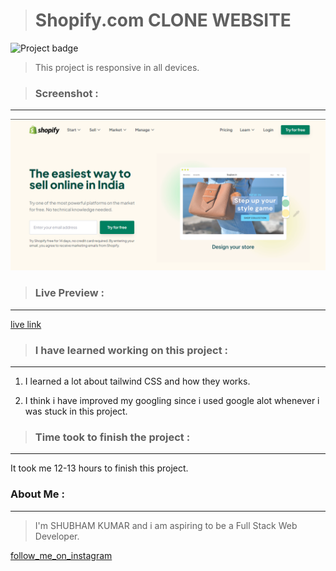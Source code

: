 ># Shopify.com CLONE WEBSITE
![Project badge](https://img.shields.io/badge/Shopify.com%20CLONE-TAILWINDCSS-brightgreen)



>This project is responsive in all devices.

>### Screenshot :
---
![Screenshort](./screenshorts/Screenshot%20(29).png)


>### Live Preview :
---
[live link](https://shubham-live-class-shopify-clone.netlify.app)




>### I have learned working on this project :

---
1. I learned a lot about tailwind CSS and how they works.

2. I think i have improved my googling since i used google alot whenever i was stuck in this project.

>### Time took to finish the project :
---

It took me 12-13 hours to finish this project.

### About Me :
---
>I'm SHUBHAM KUMAR and i am aspiring to be a Full Stack Web Developer.

[follow_me_on_instagram](https://www.instagram.com/shubhamcoder07/)
